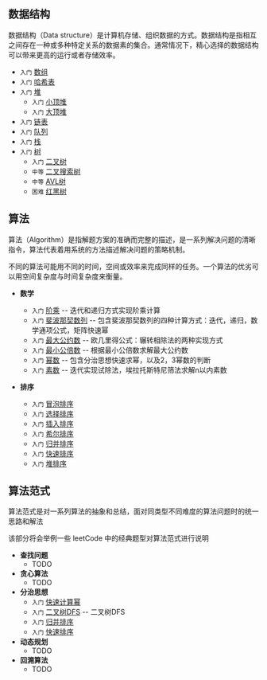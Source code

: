 
## 数据结构

数据结构（Data structure）是计算机存储、组织数据的方式。数据结构是指相互之间存在一种或多种特定关系的数据素的集合。通常情况下，精心选择的数据结构可以带来更高的运行或者存储效率。

* `入门` [数组](src/data-structures/array/README.md)
* `入门` [哈希表](src/data-structures/hash-table/README.md)
* `入门` [堆](src/data-structures/heap/README.md)
  * `入门` [小顶堆](src/data-structures/heap/minHeap.js)
  * `入门` [大顶堆](src/data-structures/heap/miniHeap.js)
* `入门` [链表](src/data-structures/linked-list/README.md)
* `入门` [队列](src/data-structures/queue/README.md)
* `入门` [栈](src/data-structures/stack/README.md)
* `入门` [树](src/data-structures/tree/README.md)
  * `入门` [二叉树](src/data-structures/tree/binary-tree/README.md)
  * `中等` [二叉搜索树](src/data-structures/tree/binary-search-tree/README.md)
  * `中等` [AVL树](src/data-structures/tree/AVL/README.md)
  * `困难` [红黑树](src/data-structures/tree/red-black-tree/README.md)

## 算法
算法（Algorithm）是指解题方案的准确而完整的描述，是一系列解决问题的清晰指令，算法代表着用系统的方法描述解决问题的策略机制。

不同的算法可能用不同的时间，空间或效率来完成同样的任务。一个算法的优劣可以用空间复杂度与时间复杂度来衡量。

* **数学**
  * `入门` [阶乘](src/algorithms/math/factorial/README.md) -- 迭代和递归方式实现阶乘计算
  * `入门` [斐波那契数列](src/algorithms/math/factorial/README.md) -- 包含斐波那契数列的四种计算方式：迭代，递归，数学通项公式，矩阵快速幂
  * `入门` [最大公约数](src/algorithms/math/greatest-common-divisor/README.md) -- 欧几里得公式：辗转相除法的两种实现方式
  * `入门` [最小公倍数](src/algorithms/math/least-common-multiple/README.md)  -- 根据最小公倍数求解最大公约数
  * `入门` [幂数](src/algorithms/math/power/README.md) -- 包含分治思想快速求幂，以及2，3幂数的判断
  * `入门` [素数](src/algorithms/math/primality/README.md) -- 迭代实现试除法，埃拉托斯特尼筛法求解n以内素数

* **排序**
  * `入门` [冒泡排序](src/algorithms/sort/bubble-sorts/README.md)
  * `入门` [选择排序](src/algorithms/math/selection-sorts/README.md)
  * `入门` [插入排序](src/algorithms/math/insertion-sorts/README.md)
  * `入门` [希尔排序](src/algorithms/math/shell-sorts/README.md)
  * `入门` [归并排序](src/algorithms/math/merge-sorts/README.md)
  * `入门` [快速排序](src/algorithms/math/quick-sorts/README.md)
  * `入门` [堆排序](src/algorithms/math/heap-sorts/README.md)


## 算法范式
算法范式是对一系列算法的抽象和总结，面对同类型不同难度的算法问题时的统一思路和解法

该部分将会举例一些 leetCode 中的经典题型对算法范式进行说明

* **查找问题**
  * TODO
* **贪心算法**
  * TODO
* **分治思想**
  * `入门` [快速计算幂](src/algorithms/math/power)
  * `入门` [二叉树DFS](src/data-structures/tree/binary-tree/) -- 二叉树DFS
  * `入门` [归并排序](src/algorithms/math/merge-sorts/README.md)
  * `入门` [快速排序](src/algorithms/math/quick-sorts/README.md)
* **动态规划**
  * TODO
* **回溯算法**
  * TODO

